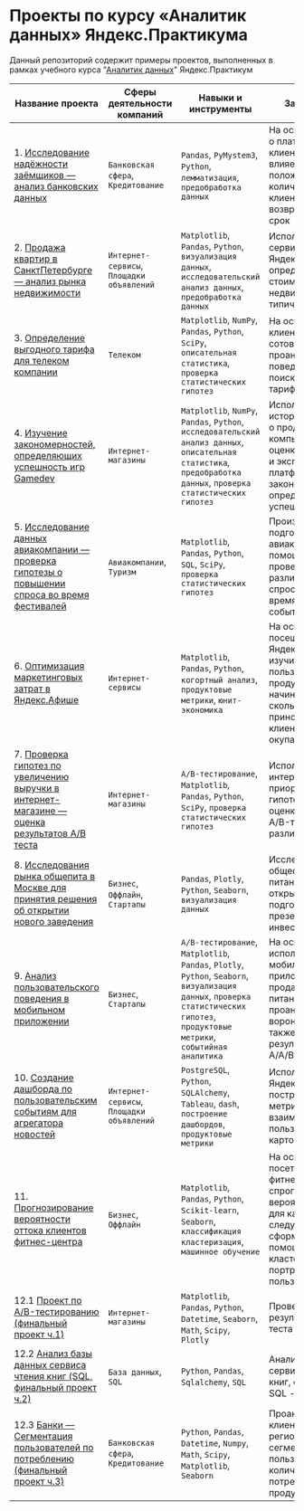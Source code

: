 # Проекты по курсу «Аналитик данных» Яндекс.Практикума

Данный репозиторий содержит примеры проектов, выполненных в рамках учебного курса "[Аналитик данных](https://praktikum.yandex.ru/data-analyst/)" Яндекс.Практикум

| Название проекта | Сферы деятельности компаний | Навыки и инструменты | Задачи проекта |
|------------------|-----------------------------|----------------------|----------------|
| 1. [Исследование надёжности заёмщиков — анализ банковских данных](https://nbviewer.org/github/BulyginV/Yandex_Data_Analyst/blob/main/01.%20%D0%9F%D1%80%D0%B5%D0%B4%D0%BE%D0%B1%D1%80%D0%B0%D0%B1%D0%BE%D1%82%D0%BA%D0%B0%20%D0%B4%D0%B0%D0%BD%D0%BD%D1%8B%D1%85/01_bank_scoring.ipynb) | `Банковская сфера`, `Кредитование` | `Pandas`, `PyMystem3`, `Python`, `лемматизация`, `предобработка данных` | На основе статистики о платёжеспособности клиентов исследовать влияет ли семейное положение и количество детей клиента на факт возврата кредита в срок |
| 2. [Продажа квартир в СанктПетербурге — анализ рынка недвижимости](https://nbviewer.org/github/BulyginV/Yandex_Data_Analyst/blob/main/02.%20%D0%90%D0%BD%D0%B0%D0%BB%D0%B8%D0%B7%20%D0%B4%D0%B0%D0%BD%D0%BD%D1%8B%D1%85%20%28EDA%29/02_real_estate.ipynb) | `Интернет-сервисы`, `Площадки объявлений` | `Matplotlib`, `Pandas`, `Python`, `визуализация данных`, `исследовательский анализ данных`, `предобработка данных` | Используя данные сервиса Яндекс.Недвижимость, определить рыночную стоимость объектов недвижимости и типичные пар |
| 3. [Определение выгодного тарифа для телеком компании](https://nbviewer.org/github/BulyginV/Yandex_Data_Analyst/blob/main/03.%20%D0%A1%D1%82%D0%B0%D1%82%D0%B8%D1%81%D1%82%D0%B8%D1%87%D0%B5%D1%81%D0%BA%D0%B8%D0%B9%20%D0%B0%D0%BD%D0%B0%D0%BB%D0%B8%D0%B7%20%D0%B4%D0%B0%D0%BD%D0%BD%D1%8B%D1%85/03_telecom_tariffs.ipynb) | `Телеком` | `Matplotlib`, `NumPy`, `Pandas`, `Python`, `SciPy`, `описательная статистика`, `проверка статистических гипотез` | На основе данных клиентов оператора сотовой связи проанализировать поведение клиентов и поиск оптимального тарифа |
| 4. [Изучение закономерностей, определяющих успешность игр Gamedev](https://nbviewer.org/github/BulyginV/Yandex_Data_Analyst/blob/main/04.%20%D0%97%D0%B0%D0%BA%D0%BE%D0%BD%D0%BE%D0%BC%D0%B5%D1%80%D0%BD%D0%BE%D1%81%D1%82%D0%B8%20%28GameDev%29/04_gamedev.ipynb) | `Интернет-магазины` | `Matplotlib`, `NumPy`, `Pandas`, `Python`, `исследовательский анализ данных`, `описательная статистика`, `предобработка данных`, `проверка статистических гипотез` | Используя исторические данные о продажах компьютерных игр, оценки пользователей и экспертов, жанры и платформы, выявить закономерности, определяющие успешность игры |
| 5. [Исследование данных авиакомпании — проверка гипотезы о повышении спроса во время фестивалей](https://nbviewer.org/github/BulyginV/Yandex_Data_Analyst/blob/main/05.%20%D0%A1%D0%B1%D0%BE%D1%80%20%D0%B8%20%D1%85%D1%80%D0%B0%D0%BD%D0%B5%D0%BD%D0%B8%D0%B5%20%D0%B4%D0%B0%D0%BD%D0%BD%D1%8B%D1%85/05_airline_analytics.ipynb) | `Авиакомпании`, `Туризм` | `Matplotlib`, `Pandas`, `Python`, `SQL`, `SciPy`, `проверка статистических гипотез` | Произвести выгрузки и подготовку данных авиакомпаний с помощью SQL, проверить гипотезу о различии среднего спроса на билеты во время различных событий |
| 6. [Оптимизация маркетинговых затрат в Яндекс.Афише](https://nbviewer.org/github/BulyginV/Yandex_Data_Analyst/blob/main/06.%20%D0%90%D0%BD%D0%B0%D0%BB%D0%B8%D0%B7%20%D0%B1%D0%B8%D0%B7%D0%BD%D0%B5%D1%81-%D0%BF%D0%BE%D0%BA%D0%B0%D0%B7%D0%B0%D1%82%D0%B5%D0%BB%D0%B5%D0%B9/06_yandex_afisha_analytics.ipynb) | `Интернет-сервисы` | `Matplotlib`, `Pandas`, `Python`, `когортный анализ`, `продуктовые метрики`, `юнит-экономика` | На основе данных о посещениях сайта Яндекс.Афиши изучить, как люди пользуются продуктом, когда они начинают покупать, сколько денег приносит каждый клиент, когда он окупается |
| 7. [Проверка гипотез по увеличению выручки в интернет-магазине — оценка результатов A/B теста](https://nbviewer.org/github/BulyginV/Yandex_Data_Analyst/blob/main/07.%20AB-%D1%82%D0%B5%D1%81%D1%82%20%D0%B4%D0%BB%D1%8F%20%D0%B8%D0%BD%D1%82%D0%B5%D1%80%D0%BD%D0%B5%D1%82-%D0%BC%D0%B0%D0%B3%D0%B0%D0%B7%D0%B8%D0%BD%D0%B0/07_AB_test.ipynb) | `Интернет-магазины` | `A/B-тестирование`, `Matplotlib`, `Pandas`, `Python`, `SciPy`, `проверка статистических гипотез` | Используя данные интернет-магазина приоритезировать гипотезы, произвести оценку результатов A/B-тестирования различными методами |
| 8. [Исследования рынка общепита в Москве для принятия решения об открытии нового заведения](https://nbviewer.org/github/BulyginV/Yandex_Data_Analyst/blob/main/08.%20%D0%98%D1%81%D1%81%D0%BB%D0%B5%D0%B4%D0%BE%D0%B2%D0%B0%D0%BD%D0%B8%D0%B5%20%D1%80%D1%8B%D0%BD%D0%BA%D0%B0%20%D0%BE%D0%B1%D1%89%D0%B5%D0%BF%D0%B8%D1%82%D0%B0/08_catering%20analytics.ipynb) | `Бизнес`, `Оффлайн`, `Стартапы` | `Pandas`, `Plotly`, `Python`, `Seaborn`, `визуализация данных` | Исследование рынка общественного питания на основе открытых данных, подготовка презентации для инвесторов |
| 9. [Анализ пользовательского поведения в мобильном приложении](https://nbviewer.org/github/BulyginV/Yandex_Data_Analyst/blob/main/09.%20%D0%90%D0%BD%D0%B0%D0%BB%D0%B8%D0%B7%20%D0%BF%D1%80%D0%BE%D0%B4%D0%B0%D0%B6%20%28Mobile%20app%29/09_A_A_B_test.ipynb) | `Бизнес`, `Стартапы` | `A/B-тестирование`, `Matplotlib`, `Pandas`, `Plotly`, `Python`, `Seaborn`, `визуализация данных`, `проверка статистических гипотез`, `продуктовые метрики`, `событийная аналитика` | На основе данных использования мобильного приложения для продажи продуктов питания проанализировать воронку продаж, а также оценить результаты A/A/Bтестирования |
| 10. [Создание дашборда по пользовательским событиям для агрегатора новостей](https://nbviewer.org/github/BulyginV/Yandex_Data_Analyst/blob/main/10.%20%D0%90%D0%B2%D1%82%D0%BE%D0%BC%D0%B0%D1%82%D0%B8%D0%B7%D0%B0%D1%86%D0%B8%D1%8F%20%28SQL%20%26%20Tableau%29/10_yandex_dzen_dashboard.ipynb) | `Интернет-сервисы`, `Площадки объявлений` | `PostgreSQL`, `Python`, `SQLAlchemy`, `Tableau`, `dash`, `построение дашбордов`, `продуктовые метрики` | Используя данные Яндекс.Дзена построить дашборд с метриками взаимодействия пользователей с карточками статей |
| 11. [Прогнозирование вероятности оттока клиентов фитнес-центра](https://nbviewer.org/github/BulyginV/Yandex_Data_Analyst/blob/main/11.%20%D0%9F%D1%80%D0%BE%D0%B3%D0%BD%D0%BE%D0%B7%D1%8B%20%D0%B8%20%D0%BF%D1%80%D0%B5%D0%B4%D1%81%D0%BA%D0%B0%D0%B7%D0%B0%D0%BD%D0%B8%D1%8F%20%28ML%29/11_gym_churn.ipynb) | `Бизнес`, `Оффлайн` | `Matplotlib`, `Pandas`, `Python`, `Scikit-learn`, `Seaborn`, `классификация кластеризация`, `машинное обучение` | На основе данных о посетителях сети фитнес-центров спрогнозировать вероятность оттока для каждого клиента в следующем месяце, сформировать с помощью кластеризации портреты пользователей |
| 12.1 [Проект по А/B-тестированию (финальный проект ч.1)](https://nbviewer.org/github/BulyginV/Yandex_Data_Analyst/blob/main/12.1%20%D0%9F%D1%80%D0%BE%D0%B5%D0%BA%D1%82%20%D0%BF%D0%BE%20%D0%90B-%D1%82%D0%B5%D1%81%D1%82%D0%B8%D1%80%D0%BE%D0%B2%D0%B0%D0%BD%D0%B8%D1%8E/12_1_A_B_final.ipynb) | `Интернет-магазины` | `Matplotlib`, `Pandas`, `Python`, `Datetime`, `Seaborn`, `Math`, `Scipy`, `Plotly` | Провести оценку результатов A/B - теста |
| 12.2 [Анализ базы данных сервиса чтения книг (SQL, финальный проект ч.2)](https://nbviewer.org/github/BulyginV/Yandex_Data_Analyst/blob/main/12.2%20%D0%90%D0%BD%D0%B0%D0%BB%D0%B8%D0%B7%20%D0%B1%D0%B0%D0%B7%D1%8B%20%D0%B4%D0%B0%D0%BD%D0%BD%D1%8B%D1%85%20%28SQL%29/12_2_SQL_final.ipynb) | `База данных`, `SQL` | `Python`, `Pandas`, `Sqlalchemy`, `SQL` | Анализ базы данных сервиса для чтения книг, формирование SQL - запросов |
| 12.3 [Банки — Сегментация пользователей по потреблению (финальный проект ч.3)](https://nbviewer.org/github/BulyginV/Yandex_Data_Analyst/blob/main/12.3%20%D0%A1%D0%B5%D0%B3%D0%BC%D0%B5%D0%BD%D1%82%D0%B0%D1%86%D0%B8%D1%8F%20%D0%BF%D0%BE%D0%BB%D1%8C%D0%B7%D0%BE%D0%B2%D0%B0%D1%82%D0%B5%D0%BB%D0%B5%D0%B9/12_3_bank_churn.ipynb) | `Банковская сфера`, `Кредитование` | `Python`, `Pandas`, `Datetime`, `Numpy`, `Math`, `Scipy`, `Matplotlib`, `Seaborn` | Проанализировать клиентов регионального банка и сегментировать пользователей по количеству потребляемых продуктов |
